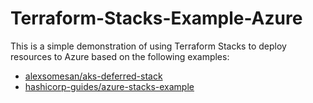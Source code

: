 # Terraform-Stacks-Example-Azure
This is a simple demonstration of using Terraform Stacks to deploy resources to Azure based on the following examples:

- [alexsomesan/aks-deferred-stack](https://github.com/alexsomesan/aks-deferred-stack)
- [hashicorp-guides/azure-stacks-example](https://github.com/hashicorp-guides/azure-stacks-example)

